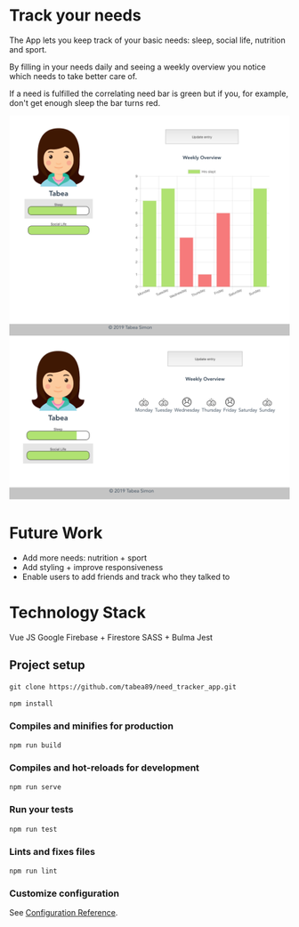 # Track your needs
The App lets you keep track of your basic needs: sleep, social life, nutrition and sport. 

By filling in your needs daily and seeing a weekly overview you notice which needs to take better care of. 

If a need is fulfilled the correlating need bar is green but if you, for example, don't get enough sleep the bar turns red.

![app dashboard](src/assets/img/dashboard_sleep.png)
![app dashboard](src/assets/img/dashboard_social.png)

# Future Work
- Add more needs: nutrition + sport
- Add styling + improve responsiveness
- Enable users to add friends and track who they talked to

# Technology Stack
Vue JS
Google Firebase + Firestore
SASS + Bulma
Jest

## Project setup
```
git clone https://github.com/tabea89/need_tracker_app.git
```

```
npm install
```

### Compiles and minifies for production
```
npm run build
```

### Compiles and hot-reloads for development
```
npm run serve
```

### Run your tests
```
npm run test
```

### Lints and fixes files
```
npm run lint
```

### Customize configuration
See [Configuration Reference](https://cli.vuejs.org/config/).
